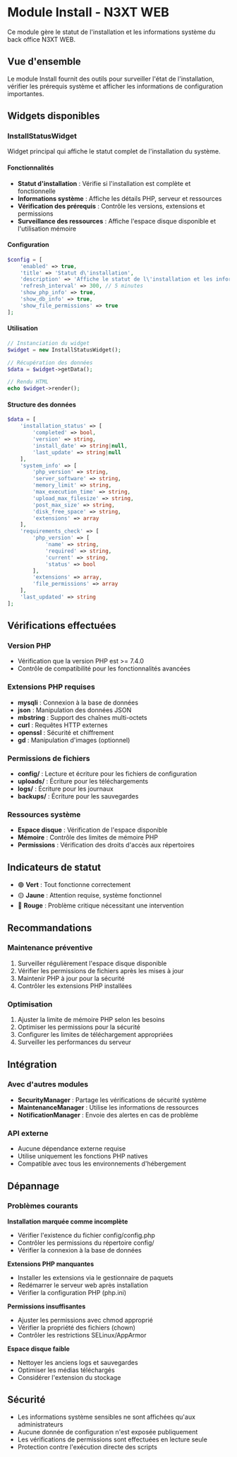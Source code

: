 # Module Install - N3XT WEB

Ce module gère le statut de l'installation et les informations système du back office N3XT WEB.

## Vue d'ensemble

Le module Install fournit des outils pour surveiller l'état de l'installation, vérifier les prérequis système et afficher les informations de configuration importantes.

## Widgets disponibles

### InstallStatusWidget

Widget principal qui affiche le statut complet de l'installation du système.

#### Fonctionnalités

- **Statut d'installation** : Vérifie si l'installation est complète et fonctionnelle
- **Informations système** : Affiche les détails PHP, serveur et ressources
- **Vérification des prérequis** : Contrôle les versions, extensions et permissions
- **Surveillance des ressources** : Affiche l'espace disque disponible et l'utilisation mémoire

#### Configuration

```php
$config = [
    'enabled' => true,
    'title' => 'Statut d\'installation',
    'description' => 'Affiche le statut de l\'installation et les informations système',
    'refresh_interval' => 300, // 5 minutes
    'show_php_info' => true,
    'show_db_info' => true,
    'show_file_permissions' => true
];
```

#### Utilisation

```php
// Instanciation du widget
$widget = new InstallStatusWidget();

// Récupération des données
$data = $widget->getData();

// Rendu HTML
echo $widget->render();
```

#### Structure des données

```php
$data = [
    'installation_status' => [
        'completed' => bool,
        'version' => string,
        'install_date' => string|null,
        'last_update' => string|null
    ],
    'system_info' => [
        'php_version' => string,
        'server_software' => string,
        'memory_limit' => string,
        'max_execution_time' => string,
        'upload_max_filesize' => string,
        'post_max_size' => string,
        'disk_free_space' => string,
        'extensions' => array
    ],
    'requirements_check' => [
        'php_version' => [
            'name' => string,
            'required' => string,
            'current' => string,
            'status' => bool
        ],
        'extensions' => array,
        'file_permissions' => array
    ],
    'last_updated' => string
];
```

## Vérifications effectuées

### Version PHP
- Vérification que la version PHP est >= 7.4.0
- Contrôle de compatibilité pour les fonctionnalités avancées

### Extensions PHP requises
- **mysqli** : Connexion à la base de données
- **json** : Manipulation des données JSON
- **mbstring** : Support des chaînes multi-octets
- **curl** : Requêtes HTTP externes
- **openssl** : Sécurité et chiffrement
- **gd** : Manipulation d'images (optionnel)

### Permissions de fichiers
- **config/** : Lecture et écriture pour les fichiers de configuration
- **uploads/** : Écriture pour les téléchargements
- **logs/** : Écriture pour les journaux
- **backups/** : Écriture pour les sauvegardes

### Ressources système
- **Espace disque** : Vérification de l'espace disponible
- **Mémoire** : Contrôle des limites de mémoire PHP
- **Permissions** : Vérification des droits d'accès aux répertoires

## Indicateurs de statut

- 🟢 **Vert** : Tout fonctionne correctement
- 🟡 **Jaune** : Attention requise, système fonctionnel
- 🔴 **Rouge** : Problème critique nécessitant une intervention

## Recommandations

### Maintenance préventive
1. Surveiller régulièrement l'espace disque disponible
2. Vérifier les permissions de fichiers après les mises à jour
3. Maintenir PHP à jour pour la sécurité
4. Contrôler les extensions PHP installées

### Optimisation
1. Ajuster la limite de mémoire PHP selon les besoins
2. Optimiser les permissions pour la sécurité
3. Configurer les limites de téléchargement appropriées
4. Surveiller les performances du serveur

## Intégration

### Avec d'autres modules
- **SecurityManager** : Partage les vérifications de sécurité système
- **MaintenanceManager** : Utilise les informations de ressources
- **NotificationManager** : Envoie des alertes en cas de problème

### API externe
- Aucune dépendance externe requise
- Utilise uniquement les fonctions PHP natives
- Compatible avec tous les environnements d'hébergement

## Dépannage

### Problèmes courants

**Installation marquée comme incomplète**
- Vérifier l'existence du fichier config/config.php
- Contrôler les permissions du répertoire config/
- Vérifier la connexion à la base de données

**Extensions PHP manquantes**
- Installer les extensions via le gestionnaire de paquets
- Redémarrer le serveur web après installation
- Vérifier la configuration PHP (php.ini)

**Permissions insuffisantes**
- Ajuster les permissions avec chmod approprié
- Vérifier la propriété des fichiers (chown)
- Contrôler les restrictions SELinux/AppArmor

**Espace disque faible**
- Nettoyer les anciens logs et sauvegardes
- Optimiser les médias téléchargés
- Considérer l'extension du stockage

## Sécurité

- Les informations système sensibles ne sont affichées qu'aux administrateurs
- Aucune donnée de configuration n'est exposée publiquement
- Les vérifications de permissions sont effectuées en lecture seule
- Protection contre l'exécution directe des scripts